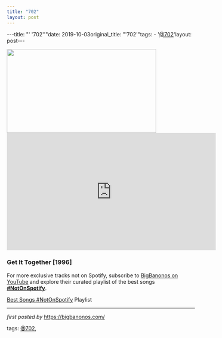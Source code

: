 ```yaml
---
title: "702"
layout: post
---
```

---title: "' '702''"date: 2019-10-03original_title: "'702'"tags:  - '[@702](/tags/702/)'layout: post---<div class="separator" ><a href="https://i.ytimg.com/vi/LdpQfyJFu9A/maxresdefault.jpg" imageanchor="1"><img border="0" src="https://i.ytimg.com/vi/LdpQfyJFu9A/maxresdefault.jpg" width="400" height="225" data-original-width="800" data-original-height="450" /></a></div><iframe width="560" height="315" src="https://www.youtube.com/embed/videoseries?list=PLtuNtuTatqI2dYwy63LYM6hF8mqszOkl3" frameborder="0" allow="accelerometer; autoplay; encrypted-media; gyroscope; picture-in-picture" allowfullscreen></iframe><br /><h3>Get It Together [1996]</h3><!--Subscribe and Playlist Links--><div>    <p>For more exclusive tracks not on Spotify, subscribe to <a href="https://www.youtube.com/[@BigBanonos](/tags/BigBanonos/)" target="_blank">BigBanonos on YouTube</a> and explore their curated playlist of the best songs <strong>[#NotOnSpotify](/tags/NotOnSpotify/)</strong>.</p>    <p><a href="https://www.youtube.com/playlist?list=PLtuNtuTatqI0kFahUCbtbfenC_ET5O_tr" target="_blank">Best Songs [#NotOnSpotify](/tags/NotOnSpotify/) Playlist<br /></a></p></div><hr /><p><em>first posted by</em> <a href="https://bigbanonos.com/" rel="noopener" target="_new">https://bigbanonos.com/</a></p><p>tags: [@702](/tags/702/),</p>